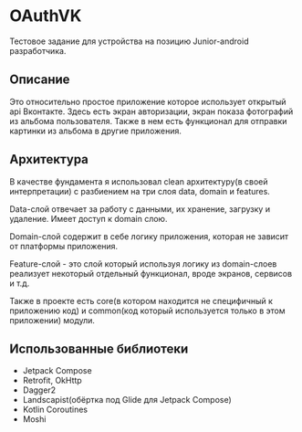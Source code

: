 # OAuthVK

Тестовое задание для устройства на позицию Junior-android разработчика.

## Описание
Это относительно простое приложение которое использует открытый api Вконтакте. Здесь есть экран авторизации, экран показа фотографий из альбома пользователя. Также в нем есть функционал для отправки картинки из альбома в другие приложения.

## Архитектура
В качестве фундамента я использовал clean архитектуру(в своей интерпретации) с разбиением на три слоя data, domain и features.

Data-слой отвечает за работу с данными, их хранение, загрузку и удаление. Имеет доступ к domain слою.

Domain-слой содержит в себе логику приложения, которая не зависит от платформы приложения.

Feature-слой - это слой который используя логику из domain-слоев реализует некоторый отдельный функционал, вроде экранов, сервисов и т.д.

Также в проекте есть core(в котором находится не специфичный к приложению код) и common(код который используется только в этом приложении) модули.

## Использованные библиотеки
- Jetpack Compose
- Retrofit, OkHttp
- Dagger2
- Landscapist(обёртка под Glide для Jetpack Compose)
- Kotlin Coroutines
- Moshi
